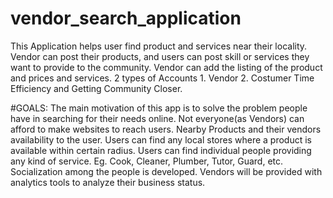 # vendor_search_application

This Application helps user find product and services near their locality.
Vendor can post their products,  and users can post skill or services they want to provide to the community. 
Vendor can add the listing of the product and prices and services.
2 types of Accounts 1. Vendor 
			              2. Costumer
Time Efficiency and Getting Community Closer.

#GOALS:
The main motivation of this app is to solve the problem people have in searching for their needs online. 
Not everyone(as Vendors) can afford to make websites to reach users. 
Nearby Products and their vendors availability to the user. 
Users can find any local stores where a product is available within certain radius.
Users can find individual people providing any kind of service. Eg. Cook, Cleaner, Plumber, Tutor, Guard, etc. 
Socialization among the people is developed.
Vendors will be provided with analytics tools to analyze their business status.
